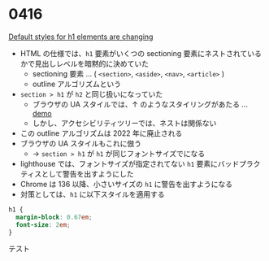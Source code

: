 # 0416

[Default styles for h1 elements are changing](https://developer.mozilla.org/en-US/blog/h1-element-styles/)

- HTML の仕様では、`h1` 要素がいくつの sectioning 要素にネストされているかで見出しレベルを暗黙的に決めていた
  - sectioning 要素 ... ( `<section>`, `<aside>`, `<nav>`, `<article>` ) 
  - outline アルゴリズムという
- `section > h1` が `h2` と同じ扱いになっていた
  - ブラウザの UA スタイルでは、↑ のようなスタイリングがあたる ... [demo](https://codesandbox.io/p/sandbox/6t8cvr?file=%2Findex.html%3A12%2C24)
  - しかし、アクセシビリティツリーでは、ネストは関係ない
- この outline アルゴリズムは 2022 年に廃止される
- ブラウザの UA スタイルもこれに倣う
  - -> `section > h1` が `h1` が同じフォントサイズでになる
- lighthouse では、フォントサイズが指定されてない `h1` 要素にバッドプラクティスとして警告を出すようにした
- Chrome は 136 以降、小さいサイズの `h1` に警告を出すようになる
- 対策としては、`h1` に以下スタイルを適用する
```css
h1 {
  margin-block: 0.67em;
  font-size: 2em;
}
```

テスト
